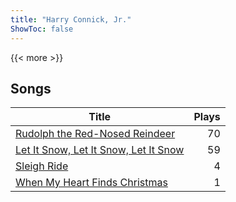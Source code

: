 ```yaml
---
title: "Harry Connick, Jr."
ShowToc: false
---
```


{{< more >}}

## Songs
Title | Plays 
----- | -----: 
[Rudolph the Red-Nosed Reindeer](/songs/rudolph-the-red-nosed-reindeer) | 70
[Let It Snow, Let It Snow, Let It Snow](/songs/let-it-snow-let-it-snow-let-it-snow) | 59
[Sleigh Ride](/songs/sleigh-ride) | 4
[When My Heart Finds Christmas](/songs/when-my-heart-finds-christmas) | 1


